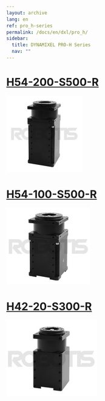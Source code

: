 ```yaml
---
layout: archive
lang: en
ref: pro_h-series
permalink: /docs/en/dxl/pro_h/
sidebar:
  title: DYNAMIXEL PRO-H Series
  nav: ""
---
```



# [H54-200-S500-R](#h54-200-s500-r)

[![](/assets/images/dxl/pro/h54-200-s500-r_product.jpg)](/docs/en/dxl/pro/h54-200-s500-r/)

# [H54-100-S500-R](#h54-100-s500-r)

[![](/assets/images/dxl/pro/h54-100-s500-r_product.jpg)](/docs/en/dxl/pro/h54-100-s500-r/)

# [H42-20-S300-R](#h42-20-s300-r)

[![](/assets/images/dxl/pro/h42-20-s300-r_product.jpg)](/docs/en/dxl/pro/h42-20-s300-r/)
